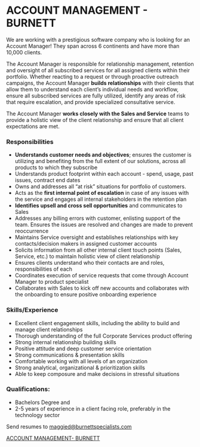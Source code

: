 # ACCOUNT MANAGEMENT - BURNETT

We are working with a prestigious software company who is looking for an Account Manager!
They span across 6 continents and have more than 10,000 clients.

The Account Manager is responsible for relationship management, retention and oversight of all subscribed services for all assigned clients within their portfolio.
Whether reacting to a request or through proactive outreach campaigns, the Account Manager **builds relationships** with their clients that allow them to understand each client’s individual needs and workflow, ensure all subscribed services are fully utilized, identify any areas of risk that require escalation, and provide specialized consultative service.

The Account Manager **works closely with the Sales and Service** teams to provide a holistic view of the client relationship and ensure that all client expectations are met.

### Responsibilities

* **Understands customer needs and objectives**; ensures the customer is utilizing and benefiting from the full extent of our solutions, across all products to which they subscribe
* Understands product footprint within each account - spend, usage, past issues, contract end dates
* Owns and addresses all “at risk” situations for portfolio of customers.
* Acts as the **first internal point of escalation** in case of any issues with the service and engages all internal stakeholders in the retention plan
* **Identifies upsell and cross sell opportunities** and communicates to Sales
* Addresses any billing errors with customer, enlisting support of the team. Ensures the issues are resolved and changes are made to prevent reoccurrence
* Maintains Service oversight and establishes relationships with key contacts/decision makers in assigned customer accounts
* Solicits information from all other internal client touch points (Sales, Service, etc.) to maintain holistic view of client relationship
* Ensures clients understand who their contacts are and roles, responsibilities of each
* Coordinates execution of service requests that come through Account Manager to product specialist
* Collaborates with Sales to kick off new accounts and collaborates with the onboarding to ensure positive onboarding experience

### Skills/Experience

* Excellent client engagement skills, including the ability to build and manage client relationships
* Thorough understanding of the full Corporate Services product offering
* Strong internal relationship building skills
* Positive attitude and deep customer service orientation
* Strong communications & presentation skills
* Comfortable working with all levels of an organization
* Strong analytical, organizational & prioritization skills
* Able to keep composure and make decisions in stressful situations

### Qualifications:
* Bachelors Degree and
* 2-5 years of experience in a client facing role,
preferably in the technology sector

Send resumes to
maggied@burnettspecialists.com

[ACCOUNT MANAGEMENT- BURNETT](https://www.burnettspecialists.com/job-seekers/job-details.cfm?jobNumber=98160)

